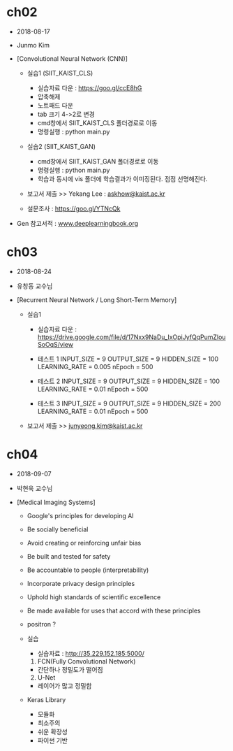 # ch02
- 2018-08-17
- Junmo Kim
- [Convolutional Neural Network (CNN)]
    
    - 실습1 (SIIT_KAIST_CLS)
        - 실습자료 다운 : https://goo.gl/ccE8hG
        - 압축해제
        - 노트패드 다운
        - tab 크기 4->2로 변경
        - cmd창에서 SIIT_KAIST_CLS 폴더경로로 이동
        - 명령실행 : python main.py

    - 실습2 (SIIT_KAIST_GAN)    
        - cmd창에서 SIIT_KAIST_GAN 폴더경로로 이동
        - 명령실행 : python main.py
        - 학습과 동시에 vis 폴더에 학습결과가 이미징된다.
          점점 선명해진다.

    - 보고서 제출 >> Yekang Lee : askhow@kaist.ac.kr
    - 설문조사 : https://goo.gl/YTNcQk

- Gen 참고서적 : www.deeplearningbook.org

# ch03
- 2018-08-24
- 유창동 교수님
- [Recurrent Neural Network / Long Short-Term Memory]

    - 실습1
        - 실습자료 다운 : https://drive.google.com/file/d/17Nxx9NaDu_IxOpiJyfQqPumZlouSoOqS/view
        - 테스트 1
            INPUT_SIZE    = 9
            OUTPUT_SIZE   = 9
            HIDDEN_SIZE   = 100
            LEARNING_RATE = 0.005
            nEpoch 	      = 500

        - 테스트 2
            INPUT_SIZE    = 9
            OUTPUT_SIZE   = 9
            HIDDEN_SIZE   = 100
            LEARNING_RATE = 0.01
            nEpoch 	      = 500

        - 테스트 3
            INPUT_SIZE    = 9
            OUTPUT_SIZE   = 9
            HIDDEN_SIZE   = 200
            LEARNING_RATE = 0.01
            nEpoch 	      = 500
    - 보고서 제출 >> junyeong.kim@kaist.ac.kr


# ch04
- 2018-09-07
- 박현욱 교수님
- [Medical Imaging Systems]

    - Google's principles for developing AI
    - Be socially beneficial
    - Avoid creating or reinforcing unfair bias
    - Be built and tested for safety
    - Be accountable to people (interpretability)
    - Incorporate privacy design principles
    - Uphold high standards of scientific excellence
    - Be made available for uses that accord with these principles

    - positron ?

    - 실습
        - 실습자료 : http://35.229.152.185:5000/
        1. FCN(Fully Convolutional Network)
        - 간단하나 정밀도가 떨어짐
        
        2. U-Net
        - 레이어가 많고 정밀함

    - Keras Library
        - 모듈화
        - 최소주의
        - 쉬운 확장성
        - 파이썬 기반


            
